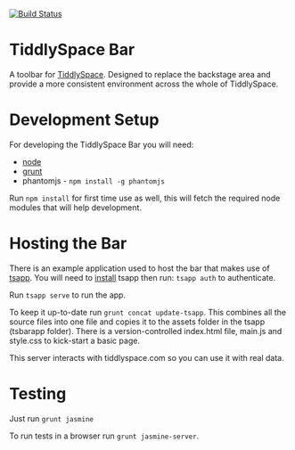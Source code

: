 [![Build Status](https://travis-ci.org/pads/tsbar.png)](https://travis-ci.org/pads/tsbar)

TiddlySpace Bar
===============

A toolbar for [TiddlySpace](http://tiddlyspace.com).
Designed to replace the backstage area and provide a more consistent environment across the whole of TiddlySpace.

Development Setup
=================

For developing the TiddlySpace Bar you will need:

* [node](nodejs.org)
* [grunt](http://gruntjs.com/)
* phantomjs  - `npm install -g phantomjs`

Run `npm install` for first time use as well, this will fetch the required node modules that will help development.

Hosting the Bar
===============

There is an example application used to host the bar that makes use of [tsapp](https://github.com/cdent/tsapp).
You will need to [install](https://github.com/cdent/tsapp#install) tsapp then run: `tsapp auth` to authenticate.

Run `tsapp serve` to run the app.

To keep it up-to-date run `grunt concat update-tsapp`.  This combines all the source files into one file and copies it
to the assets folder in the tsapp (tsbarapp folder).
There is a version-controlled index.html file, main.js and style.css to kick-start a basic page.

This server interacts with tiddlyspace.com so you can use it with real data.

Testing
=======

Just run `grunt jasmine`

To run tests in a browser run `grunt jasmine-server`.